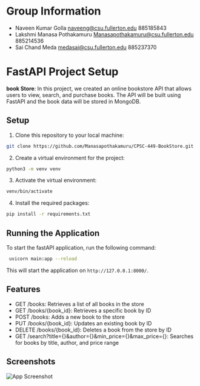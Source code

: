# Group Information

* Naveen Kumar Golla <naveeng@csu.fullerton.edu> 885185843
* Lakshmi Manasa Pothakamuru  <Manasapothakamuru@csu.fullerton.edu> 885214536
* Sai Chand Meda <medasai@csu.fullerton.edu> 885237370

# FastAPI Project Setup

**book Store**: In this project, we created an online bookstore API that allows users to view, search,
and purchase books. The API will be built using FastAPI and the book data will be stored
in MongoDB.  

## Setup

1. Clone this repository to your local machine:

```bash
git clone https://github.com/Manasapothakamuru/CPSC-449-BookStore.git
```

2. Create a virtual environment for the project:

```bash
python3 -m venv venv
```

3. Activate the virtual environment:

```bash
venv/bin/activate
```

4. Install the required packages:

```bash
pip install -r requirements.txt
```

## Running the Application

To start the fastAPI application, run the following command:

```bash
 uvicorn main:app --reload
```

This will start the application on `http://127.0.0.1:8000/`.


## Features

- GET /books: Retrieves a list of all books in the store
- GET /books/{book_id}: Retrieves a specific book by ID
- POST /books: Adds a new book to the store
- PUT /books/{book_id}: Updates an existing book by ID
- DELETE /books/{book_id}: Deletes a book from the store by ID
- GET /search?title={}&author={}&min_price={}&max_price={}: Searches for books
by title, author, and price range

## Screenshots

![App Screenshot]()

